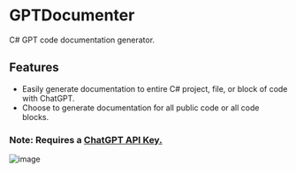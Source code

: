 # GPTDocumenter
 C# GPT code documentation generator.
## Features
- Easily generate documentation to entire C# project, file, or block of code with ChatGPT.
- Choose to generate documentation for all public code or all code blocks.
### Note: Requires a [ChatGPT API Key.](https://platform.openai.com/)
![image](https://github.com/BiologyTools/GPTDocumenter/assets/84872500/abfe58a2-0d67-4c35-9974-829429139b88)
